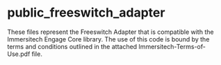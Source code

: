 # public_freeswitch_adapter

These files represent the Freeswitch Adapter that is compatible with the Immersitech Engage Core library. The use of this code is bound by the terms and conditions outlined in the attached Immersitech-Terms-of-Use.pdf file. 
